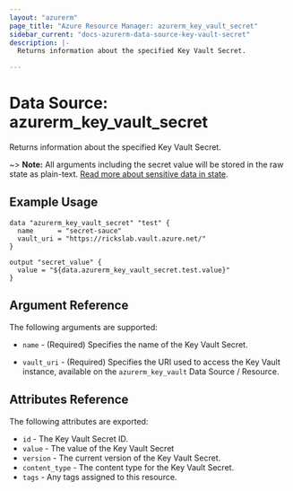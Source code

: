 ```yaml
---
layout: "azurerm"
page_title: "Azure Resource Manager: azurerm_key_vault_secret"
sidebar_current: "docs-azurerm-data-source-key-vault-secret"
description: |-
  Returns information about the specified Key Vault Secret.

---
```


# Data Source: azurerm_key_vault_secret

Returns information about the specified Key Vault Secret.

~> **Note:** All arguments including the secret value will be stored in the raw state as plain-text.
[Read more about sensitive data in state](/docs/state/sensitive-data.html).

## Example Usage

```hcl
data "azurerm_key_vault_secret" "test" {
  name      = "secret-sauce"
  vault_uri = "https://rickslab.vault.azure.net/"
}

output "secret_value" {
  value = "${data.azurerm_key_vault_secret.test.value}"
}
```

## Argument Reference

The following arguments are supported:

* `name` - (Required) Specifies the name of the Key Vault Secret.

* `vault_uri` - (Required) Specifies the URI used to access the Key Vault instance, available on the `azurerm_key_vault` Data Source / Resource.


## Attributes Reference

The following attributes are exported:

* `id` - The Key Vault Secret ID.
* `value` - The value of the Key Vault Secret
* `version` - The current version of the Key Vault Secret.
* `content_type` - The content type for the Key Vault Secret.
* `tags` - Any tags assigned to this resource.
